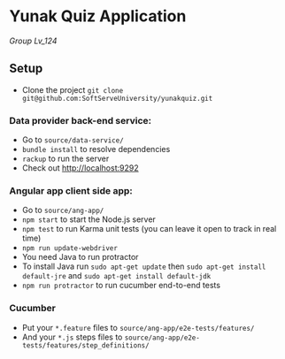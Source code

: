 Yunak Quiz Application
======
*Group Lv_124*

## Setup
* Clone the project ``` git clone git@github.com:SoftServeUniversity/yunakquiz.git ```

### Data provider back-end service:
* Go to ``` source/data-service/ ```
* ``` bundle install ``` to resolve dependencies
* ``` rackup ``` to run the server
* Check out [http://localhost:9292](http://localhost:9292)

### Angular app client side app:
* Go to ``` source/ang-app/ ```
* ``` npm start ``` to start the Node.js server
* ``` npm test ``` to run Karma unit tests (you can leave it open to track in real time)
* ``` npm run update-webdriver ```
* You need Java to run protractor
* To install Java run ``` sudo apt-get update ``` then ``` sudo apt-get install default-jre ``` and ``` sudo apt-get install default-jdk ```
* ``` npm run protractor ``` to run cucumber end-to-end tests

### Cucumber 
* Put your ``` *.feature ``` files to ``` source/ang-app/e2e-tests/features/ ```
* And your ``` *.js ``` steps files to ``` source/ang-app/e2e-tests/features/step_definitions/ ```

